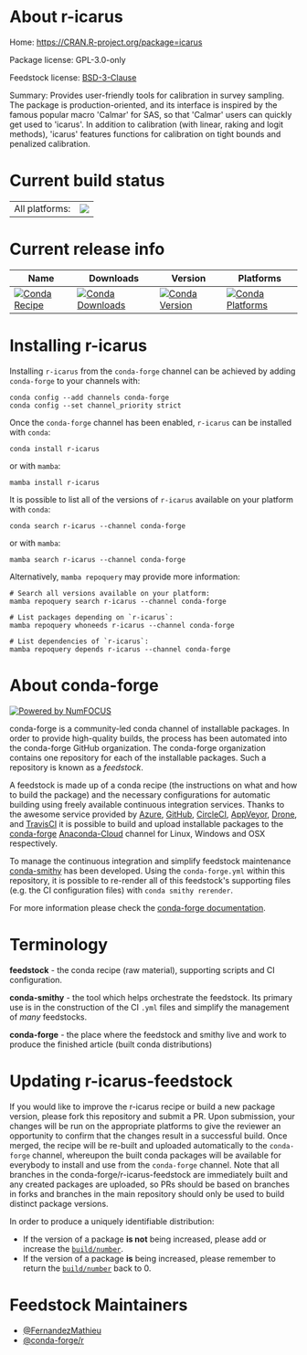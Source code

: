 About r-icarus
==============

Home: https://CRAN.R-project.org/package=icarus

Package license: GPL-3.0-only

Feedstock license: [BSD-3-Clause](https://github.com/conda-forge/r-icarus-feedstock/blob/main/LICENSE.txt)

Summary: Provides user-friendly tools for calibration in survey sampling. The package is production-oriented, and its interface is inspired by the famous popular macro 'Calmar' for SAS, so that 'Calmar' users can quickly get used to 'icarus'. In addition to calibration (with linear, raking and logit methods), 'icarus' features functions for calibration on tight bounds and penalized calibration.

Current build status
====================


<table><tr><td>All platforms:</td>
    <td>
      <a href="https://dev.azure.com/conda-forge/feedstock-builds/_build/latest?definitionId=14606&branchName=main">
        <img src="https://dev.azure.com/conda-forge/feedstock-builds/_apis/build/status/r-icarus-feedstock?branchName=main">
      </a>
    </td>
  </tr>
</table>

Current release info
====================

| Name | Downloads | Version | Platforms |
| --- | --- | --- | --- |
| [![Conda Recipe](https://img.shields.io/badge/recipe-r--icarus-green.svg)](https://anaconda.org/conda-forge/r-icarus) | [![Conda Downloads](https://img.shields.io/conda/dn/conda-forge/r-icarus.svg)](https://anaconda.org/conda-forge/r-icarus) | [![Conda Version](https://img.shields.io/conda/vn/conda-forge/r-icarus.svg)](https://anaconda.org/conda-forge/r-icarus) | [![Conda Platforms](https://img.shields.io/conda/pn/conda-forge/r-icarus.svg)](https://anaconda.org/conda-forge/r-icarus) |

Installing r-icarus
===================

Installing `r-icarus` from the `conda-forge` channel can be achieved by adding `conda-forge` to your channels with:

```
conda config --add channels conda-forge
conda config --set channel_priority strict
```

Once the `conda-forge` channel has been enabled, `r-icarus` can be installed with `conda`:

```
conda install r-icarus
```

or with `mamba`:

```
mamba install r-icarus
```

It is possible to list all of the versions of `r-icarus` available on your platform with `conda`:

```
conda search r-icarus --channel conda-forge
```

or with `mamba`:

```
mamba search r-icarus --channel conda-forge
```

Alternatively, `mamba repoquery` may provide more information:

```
# Search all versions available on your platform:
mamba repoquery search r-icarus --channel conda-forge

# List packages depending on `r-icarus`:
mamba repoquery whoneeds r-icarus --channel conda-forge

# List dependencies of `r-icarus`:
mamba repoquery depends r-icarus --channel conda-forge
```


About conda-forge
=================

[![Powered by
NumFOCUS](https://img.shields.io/badge/powered%20by-NumFOCUS-orange.svg?style=flat&colorA=E1523D&colorB=007D8A)](https://numfocus.org)

conda-forge is a community-led conda channel of installable packages.
In order to provide high-quality builds, the process has been automated into the
conda-forge GitHub organization. The conda-forge organization contains one repository
for each of the installable packages. Such a repository is known as a *feedstock*.

A feedstock is made up of a conda recipe (the instructions on what and how to build
the package) and the necessary configurations for automatic building using freely
available continuous integration services. Thanks to the awesome service provided by
[Azure](https://azure.microsoft.com/en-us/services/devops/), [GitHub](https://github.com/),
[CircleCI](https://circleci.com/), [AppVeyor](https://www.appveyor.com/),
[Drone](https://cloud.drone.io/welcome), and [TravisCI](https://travis-ci.com/)
it is possible to build and upload installable packages to the
[conda-forge](https://anaconda.org/conda-forge) [Anaconda-Cloud](https://anaconda.org/)
channel for Linux, Windows and OSX respectively.

To manage the continuous integration and simplify feedstock maintenance
[conda-smithy](https://github.com/conda-forge/conda-smithy) has been developed.
Using the ``conda-forge.yml`` within this repository, it is possible to re-render all of
this feedstock's supporting files (e.g. the CI configuration files) with ``conda smithy rerender``.

For more information please check the [conda-forge documentation](https://conda-forge.org/docs/).

Terminology
===========

**feedstock** - the conda recipe (raw material), supporting scripts and CI configuration.

**conda-smithy** - the tool which helps orchestrate the feedstock.
                   Its primary use is in the construction of the CI ``.yml`` files
                   and simplify the management of *many* feedstocks.

**conda-forge** - the place where the feedstock and smithy live and work to
                  produce the finished article (built conda distributions)


Updating r-icarus-feedstock
===========================

If you would like to improve the r-icarus recipe or build a new
package version, please fork this repository and submit a PR. Upon submission,
your changes will be run on the appropriate platforms to give the reviewer an
opportunity to confirm that the changes result in a successful build. Once
merged, the recipe will be re-built and uploaded automatically to the
`conda-forge` channel, whereupon the built conda packages will be available for
everybody to install and use from the `conda-forge` channel.
Note that all branches in the conda-forge/r-icarus-feedstock are
immediately built and any created packages are uploaded, so PRs should be based
on branches in forks and branches in the main repository should only be used to
build distinct package versions.

In order to produce a uniquely identifiable distribution:
 * If the version of a package **is not** being increased, please add or increase
   the [``build/number``](https://docs.conda.io/projects/conda-build/en/latest/resources/define-metadata.html#build-number-and-string).
 * If the version of a package **is** being increased, please remember to return
   the [``build/number``](https://docs.conda.io/projects/conda-build/en/latest/resources/define-metadata.html#build-number-and-string)
   back to 0.

Feedstock Maintainers
=====================

* [@FernandezMathieu](https://github.com/FernandezMathieu/)
* [@conda-forge/r](https://github.com/conda-forge/r/)

